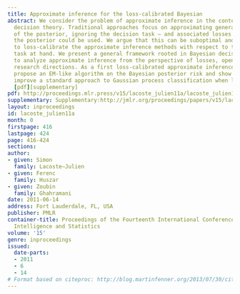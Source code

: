 ```yaml
---
title: Approximate inference for the loss-calibrated Bayesian
abstract: We consider the problem of approximate inference in the context of Bayesian
  decision theory. Traditional approaches focus on approximating general properties
  of the posterior, ignoring the decision task – and associated losses – for which
  the posterior could be used. We argue that this can be suboptimal and propose instead
  to loss-calibrate the approximate inference methods with respect to the decision
  task at hand. We present a general framework rooted in Bayesian decision theory
  to analyze approximate inference from the perspective of losses, opening up several
  research directions. As a first loss-calibrated approximate inference attempt, we
  propose an EM-like algorithm on the Bayesian posterior risk and show how it can
  improve a standard approach to Gaussian process classification when losses are asymmetric.
  [pdf][supplementary]
pdf: http://proceedings.mlr.press/v15/lacoste_julien11a/lacoste_julien11a.pdf
supplementary: Supplementary:http://jmlr.org/proceedings/papers/v15/lacoste_julien11a/lacoste_julien11aSupple.pdf
layout: inproceedings
id: lacoste_julien11a
month: 0
firstpage: 416
lastpage: 424
page: 416-424
sections: 
author:
- given: Simon
  family: Lacoste–Julien
- given: Ferenc
  family: Huszar
- given: Zoubin
  family: Ghahramani
date: 2011-06-14
address: Fort Lauderdale, FL, USA
publisher: PMLR
container-title: Proceedings of the Fourteenth International Conference on Artificial
  Intelligence and Statistics
volume: '15'
genre: inproceedings
issued:
  date-parts:
  - 2011
  - 6
  - 14
# Format based on citeproc: http://blog.martinfenner.org/2013/07/30/citeproc-yaml-for-bibliographies/
---
```

